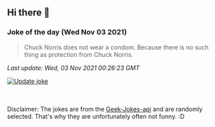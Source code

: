 ## Hi there 👋

### Joke of the day (Wed Nov 03 2021)
<!-- joke -->
>Chuck Norris does not wear a condom. Because there is no such thing as protection from Chuck Norris.
<!-- /joke -->

*Last update: Wed, 03 Nov 2021 00:26:23 GMT*

[![Update joke](https://github.com/nclskfm/nclskfm/actions/workflows/joke.yml/badge.svg)](https://github.com/nclskfm/nclskfm/actions/workflows/joke.yml)

<br><br>
Disclaimer: The jokes are from the [Geek-Jokes-api](https://github.com/sameerkumar18/geek-joke-api) and are randomly selected. That's why they are unfortunately often not funny. :D
